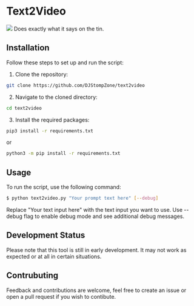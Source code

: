 # Text2Video
![](https://i.imgur.com/gDBYTYU.jpg)
Does exactly what it says on the tin.

## Installation

Follow these steps to set up and run the script:

1. Clone the repository:
```bash
git clone https://github.com/DJStompZone/text2video
```

2. Navigate to the cloned directory:
```bash
cd text2video
```

3. Install the required packages:
```bash
pip3 install -r requirements.txt
```
or
```bash
python3 -m pip install -r requirements.txt
```


## Usage

To run the script, use the following command:

```bash
$ python text2video.py "Your prompt text here" [--debug]
```

Replace "Your text input here" with the text input you want to use.
Use --debug flag to enable debug mode and see additional debug messages.

## Development Status
Please note that this tool is still in early development. 
It may not work as expected or at all in certain situations. 

## Contrubuting
Feedback and contributions are welcome, feel free to create an issue or open a pull request if you wish to contibute.
